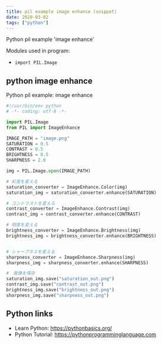 ```yaml
---
title: pil example image enhance (snippet)
date: 2020-03-02
tags: ["python"]
---
```

Python pil example 'image enhance'


Modules used in program: 
* `import PIL.Image`

## python image enhance

Python pil example: image enhance

```python
#!/usr/bin/env python
# -*- coding: utf-8 -*-

import PIL.Image
from PIL import ImageEnhance

IMAGE_PATH = "image.png"
SATURATION = 0.5
CONTRAST = 0.5
BRIGHTNESS = 0.5
SHARPNESS = 2.0

img = PIL.Image.open(IMAGE_PATH)

# 彩度を変える
saturation_converter = ImageEnhance.Color(img)
saturation_img = saturation_converter.enhance(SATURATION)

# コントラストを変える
contrast_converter = ImageEnhance.Contrast(img)
contrast_img = contrast_converter.enhance(CONTRAST)

# 明度を変える
brightness_converter = ImageEnhance.Brightness(img)
brightness_img = brightness_converter.enhance(BRIGHTNESS)


# シャープネスを変える
sharpness_converter = ImageEnhance.Sharpness(img)
sharpness_img = sharpness_converter.enhance(SHARPNESS)

#　画像を保存
saturation_img.save("saturation_out.png")
contrast_img.save("contrast_out.png")
brightness_img.save("brightness_out.png")
sharpness_img.save("sharpness_out.png")

```

## Python links

- Learn Python: https://pythonbasics.org/
- Python Tutorial: https://pythonprogramminglanguage.com
